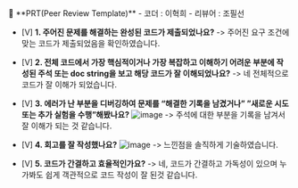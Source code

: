 <aside>
🔑 **PRT(Peer Review Template)**
    - 코더 : 이혁희
    - 리뷰어 : 조필선
    
- [V]  **1. 주어진 문제를 해결하는 완성된 코드가 제출되었나요?**
    -> 주어진 요구 조건에 맞는 코드가 제출되었음을 확인하였습니다.
    
- [V]  **2. 전체 코드에서 가장 핵심적이거나 가장 복잡하고 이해하기 어려운 부분에 작성된 
주석 또는 doc string을 보고 해당 코드가 잘 이해되었나요?**
    -> 네 전체적으로 코드가 잘 이해가 되었습니다.
        
- [V]  **3. 에러가 난 부분을 디버깅하여 문제를 “해결한 기록을 남겼거나” 
”새로운 시도 또는 추가 실험을 수행”해봤나요?**
    ![image](https://github.com/quantum-92/AIFFEL_Quest/assets/144193133/1b7b859f-e5fa-4099-9491-e5c3e129a719)
    -> 주석에 대한 부분을 기록을 남겨서 잘 이해가 되는 것 같습니다.


        
- [V]  **4. 회고를 잘 작성했나요?**
   ![image](https://github.com/quantum-92/AIFFEL_Quest/assets/144193133/8218dfaa-17cc-4ecf-964e-777cb7b0b7f3)
  -> 느낀점을 솔직하게 기술하였습니다.


- [V]  **5. 코드가 간결하고 효율적인가요?**
    -> 네, 코드가 간결하고 가독성이 있으며 누가봐도 쉽게 객관적으로 코드 작성이 잘 된것 같습니다. 
</aside>
